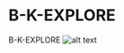 # B-K-EXPLORE
B-K-EXPLORE 
![alt text]([http://url/to/img.png](https://bkazetyuiop.github.io/B-K-EXPLORE/logo.svg)https://bkazetyuiop.github.io/B-K-EXPLORE/logo.svg)
